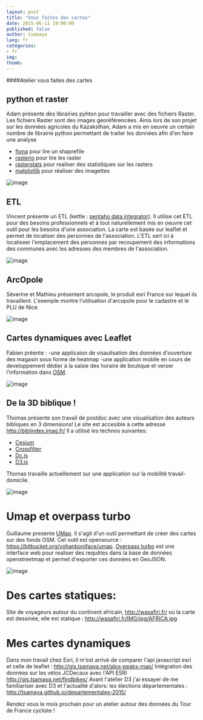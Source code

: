 ```yaml
---
layout: post
title: "Vous faites des cartes"
date: 2015-06-11 19:00:00
published: false
author: tsamaya
lang: fr
categories:
- fr
img:
thumb:
---
```


####Atelier vous faites des cartes

## python et raster
Adam présente des librairies pyhton pour travailler avec des fichiers Raster. Les fichiers Raster sont des images georéférencées. Ainis lors de son projet sur les données agricoles du Kazaksthan, Adam a mis en oeuvre un certain nombre de librairie python permettant de traiter les données afin d'en faire une analyse
- [fiona](https://pypi.python.org/pypi/Fiona) pour lire un shaprefile
- [rasterio](https://github.com/mapbox/rasterio) pour lire les raster
- [rasterstats](https://pypi.python.org/pypi/rasterstats) pour realiser des statistiques sur les rasters
- [matplotlib](http://matplotlib.org/) pour réaliser des imagettes

![image](/assets/img/blog/cartes/IMG_0198_tiny.jpg)

## ETL
Vincent présente un ETL (kettle : [pentaho data integrator](http://community.pentaho.com/projects/data-integration/)). Il utilise cet ETL pour des besoins professionnels et à tout naturellement mis en oeuvre cet outil pour les besoins d'une association. La carte est basée sur leaflet et permet de locatiser des personnes de l'association. L'ETL sert ici à localiseer l'emplacement des personnes par recoupement des informations des communes avec les adresses des membres de l'association.

![image](/assets/img/blog/cartes/IMG_0199_tiny.jpg)

## ArcOpole
Séverine et Mathieu présentent arcopole, le produit esri France sur lequel ils travaillent. L'exemple montre l'utilisation d'arcopole pour le cadastre et le PLU de Nice.

![image](/assets/img/blog/cartes/IMG_0200_tiny.jpg)

## Cartes dynamiques avec Leaflet
Fabien préente :
-une applicaion de visaulisation des données d'ouverture des magasin sous forme de heatmap
-une application mobile en cours de developpement dédier à la saisie des horaire de boutique et verser l'information dans [OSM](http://www.openstreetmap.org/).

![image](/assets/img/blog/cartes/IMG_0201_tiny.jpg)

## De la 3D biblique !
Thomas présente son travail de postdoc avec une visualisation des auteurs bibliques en 3 dimensions! Le site est accesible à cette adresse http://biblindex.imag.fr/
Il a utilisé les technos suivantes:
- [Cesium](http://cesiumjs.org/)
- [Crossfilter](http://square.github.io/crossfilter/)
- [Dc.js](https://dc-js.github.io/dc.js/)
- [D3.js](http://d3js.org/)

Thomas travaille actuellement sur une application sur la mobilité travail-domicile.

![image](/assets/img/blog/cartes/IMG_0202_tiny.jpg)

# Umap et overpass turbo
Guillaume presente [UMap](http://umap.openstreetmap.fr/). Il s'agit d'un outil permettant de créer des cartes sur des fonds OSM. Cet outil est opensource :  https://bitbucket.org/yohanboniface/umap.
[Overpass turbo](http://overpass-turbo.eu/) est une interface web pour realiser des requêtes dans la base de données openstreetmap et permet d'exporter ces données en GeoJSON.

![image](/assets/img/blog/cartes/IMG_0204_tiny.jpg)

# Des cartes statiques:
Site de voyageurs autour du continent africain, http://wasafiri.fr/ où la carte est dessinée, elle est statique : http://wasafiri.fr/IMG/jpg/AFRICA.jpg

# Mes cartes dynamiques
Dans mon travail chez Esri, il m'est arrivé de comparer l'api javascript esri et celle de leaflet : http://gis.tsamaya.net/alps-peaks-map/
Intégration des données sur les vélos JCDecaux avec l'API ESRI http://gis.tsamaya.net/findbikes/
Avant l'atelier D3 j'ai essayer de me familiariser avec D3 et l'actualité d'alors: les élections départementales : http://tsamaya.github.io/departementales-2015/

Rendez vous le mois prochain pour un atelier autour des données du Tour de France cycliste !
